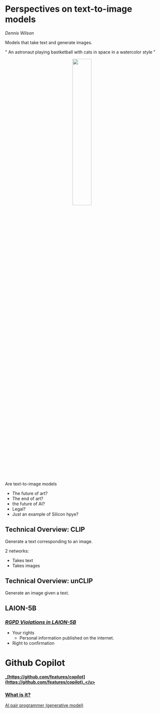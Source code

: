 # Perspectives on text-to-image models
_Dennis Wilson_ 

Models that take text and generate images.

" An astronaut playing bastketball with cats in space in a watercolor style "

<p align="center">
        <img width="35%" src="https://raw.githubusercontent.com/saracarolina12/IA_School/master/MUFRAMEX/GenerativeModelling/imgs/astronaut.webp"> </img>
</p>

Are text-to-image models
- The future of art?
- The end of art?
- the future of AI?
- Legal?
- Just an example of Silicon hpye?


## **Technical Overview: CLIP**
Generate a text corresponding to an image.

2 networks:
- Takes text 
- Takes images

## **Technical Overview: unCLIP**
Generate an image given a text.


## **LAION-5B**

### <u>_RGPD Violations in LAION-5B_</u>
- Your rights 
    - Personal information published on the internet.
- Right to confirmation


# Github Copilot
#### <u>_[https://github.com/features/copilot](https://github.com/features/copilot)_</u>
### **What is it?**
AI pair programmer (generative model)
